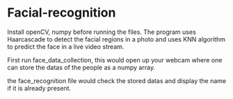 # Facial-recognition
Install openCV, numpy before running the files. The program uses Haarcascade to detect the facial regions in a photo and uses KNN algorithm to predict the face in a live video stream.

First run face_data_collection, this would open up your webcam where one can store the datas of the people as a numpy array.

the face_recognition file would check the stored datas and display the name if it is already present.
